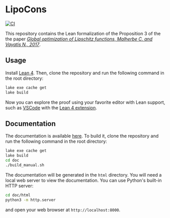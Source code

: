 # LipoCons

[![CI](https://github.com/gaetanserre/LipoCons/actions/workflows/build_verso_doc.yml/badge.svg)](https://github.com/gaetanserre/LipoCons/actions/workflows/build_verso_doc.yml)

This repository contains the Lean formalization of the Proposition 3 of the the paper [*_Global optimization of Lipschitz functions, Malherbe C. and Vayatis N., 2017_*](https://proceedings.mlr.press/v70/malherbe17a/malherbe17a.pdf).

## Usage
Install [Lean 4](https://lean-lang.org/install/). Then, clone the repository and run the following command in the root directory:

```bash
lake exe cache get
lake build
```
Now you can explore the proof using your favorite editor with Lean support, such as [VSCode](https://code.visualstudio.com/) with the [Lean 4 extension](https://marketplace.visualstudio.com/items?itemName=leanprover.lean4).

## Documentation
The documentation is available [here](https://gaetanserre.fr/doc/LipoCons/). To build it, clone the repository and run the following command in the root directory:

```bash
lake exe cache get
lake build
cd doc
./build_manual.sh
```
The documentation will be generated in the `html` directory. You will need a local web server to view the documentation. You can use Python's built-in HTTP server:

```bash
cd doc/html
python3 -m http.server
```
and open your web browser at `http://localhost:8000`.